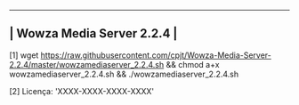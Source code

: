 ------------------
| Wowza Media Server 2.2.4 |
------------------

[1] wget https://raw.githubusercontent.com/cpjt/Wowza-Media-Server-2.2.4/master/wowzamediaserver_2.2.4.sh && chmod a+x wowzamediaserver_2.2.4.sh && ./wowzamediaserver_2.2.4.sh

[2] Licença: 'XXXX-XXXX-XXXX-XXXX'
